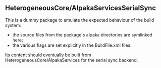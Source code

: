 ## HeterogeneousCore/AlpakaServicesSerialSync

This is a dummy package to emulate the expected behaviour of the build system:
  - the source files from the package's alpaka directories are symlinked here;
  - the various flags are set explicitly in the BuildFile.xml files.

Its content should eventually be built from HeterogeneousCore/AlpakaServices for
the serial sync backend.

